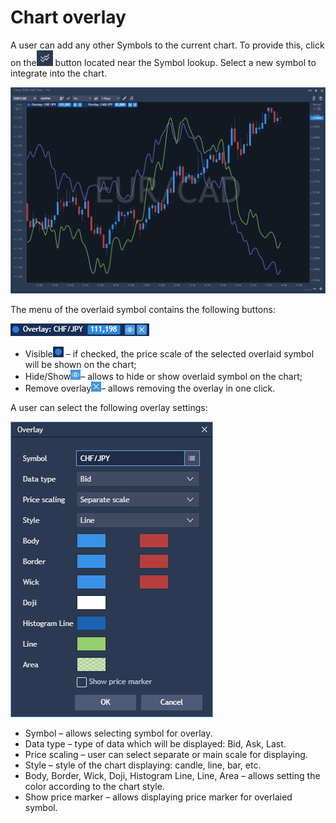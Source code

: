 # Chart overlay

A user can add any other Symbols to the current chart. To provide this, click on the![](../../../.gitbook/assets/2%20%2830%29.png)
button located near the Symbol lookup. Select a new symbol to integrate into the chart.

![](../../../.gitbook/assets/1%20%2857%29.png)


The menu of the overlaid symbol contains the following buttons:

![](../../../.gitbook/assets/3%20%2853%29.png)

* Visible![](../../../.gitbook/assets/4%20%2841%29.png)
  – if checked, the price scale of the selected overlaid symbol will be shown on the chart;
* Hide/Show![](../../../.gitbook/assets/5%20%2825%29.png)– allows to hide or show overlaid symbol on the chart;
* Remove overlay![](../../../.gitbook/assets/6%20%286%29.png)– allows removing the overlay in one click.

A user can select the following overlay settings:

![](../../../.gitbook/assets/7%20%282%29.png)

* Symbol – allows selecting symbol for overlay.
* Data type – type of data which will be displayed: Bid, Ask, Last.
* Price scaling – user can select separate or main scale for displaying.
* Style – style of the chart displaying: candle, line, bar, etc.
* Body, Border, Wick, Doji, Histogram Line, Line, Area – allows setting the color according to the chart style.
* Show price marker – allows displaying price marker for overlaied symbol.



